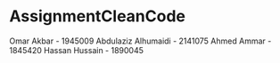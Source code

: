 # AssignmentCleanCode

Omar Akbar - 1945009
Abdulaziz Alhumaidi - 2141075
Ahmed Ammar - 1845420
Hassan Hussain - 1890045
